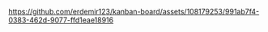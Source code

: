 

https://github.com/erdemir123/kanban-board/assets/108179253/991ab7f4-0383-462d-9077-ffd1eae18916

